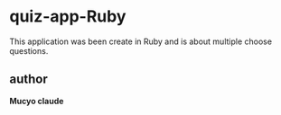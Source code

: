 # quiz-app-Ruby
This application was been create in Ruby and is about multiple choose questions.


## author
**Mucyo claude**
